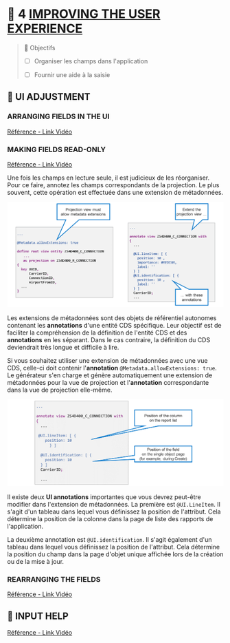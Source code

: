 # 🌸 4 [IMPROVING THE USER EXPERIENCE](https://learning.sap.com/learning-journeys/acquire-core-abap-skills/improving-the-user-experience_d1088a29-1b1f-430b-ac0e-c21657567482)

> 🌺 Objectifs
>
> - [ ] Organiser les champs dans l'application
>
> - [ ] Fournir une aide à la saisie

## 🌸 UI ADJUSTMENT

### ARRANGING FIELDS IN THE UI

[Référence - Link Vidéo](https://learning.sap.com/learning-journeys/acquire-core-abap-skills/improving-the-user-experience_d1088a29-1b1f-430b-ac0e-c21657567482)

### MAKING FIELDS READ-ONLY

[Référence - Link Vidéo](https://learning.sap.com/learning-journeys/acquire-core-abap-skills/improving-the-user-experience_d1088a29-1b1f-430b-ac0e-c21657567482)

Une fois les champs en lecture seule, il est judicieux de les réorganiser. Pour ce faire, annotez les champs correspondants de la projection. Le plus souvent, cette opération est effectuée dans une extension de métadonnées.

![](./assets/05_Arranging_the__UI_004.png)

Les extensions de métadonnées sont des objets de référentiel autonomes contenant les **annotations** d'une entité CDS spécifique. Leur objectif est de faciliter la compréhension de la définition de l'entité CDS et des **annotations** en les séparant. Dans le cas contraire, la définition du CDS deviendrait très longue et difficile à lire.

Si vous souhaitez utiliser une extension de métadonnées avec une vue CDS, celle-ci doit contenir l'**annotation** `@Metadata.allowExtensions: true`. Le générateur s'en charge et génère automatiquement une extension de métadonnées pour la vue de projection et l'**annotation** correspondante dans la vue de projection elle-même.

![](./assets/05_Arranging_the__UI_005.png)

Il existe deux **UI annotations** importantes que vous devrez peut-être modifier dans l'extension de métadonnées. La première est `@UI.LineItem`. Il s'agit d'un tableau dans lequel vous définissez la position de l'attribut. Cela détermine la position de la colonne dans la page de liste des rapports de l'application.

La deuxième annotation est `@UI.identification`. Il s'agit également d'un tableau dans lequel vous définissez la position de l'attribut. Cela détermine la position du champ dans la page d'objet unique affichée lors de la création ou de la mise à jour.

### REARRANGING THE FIELDS

[Référence - Link Vidéo](https://learning.sap.com/learning-journeys/acquire-core-abap-skills/improving-the-user-experience_d1088a29-1b1f-430b-ac0e-c21657567482)

## 🌸 INPUT HELP

[Référence - Link Vidéo](https://learning.sap.com/learning-journeys/acquire-core-abap-skills/improving-the-user-experience_d1088a29-1b1f-430b-ac0e-c21657567482)
